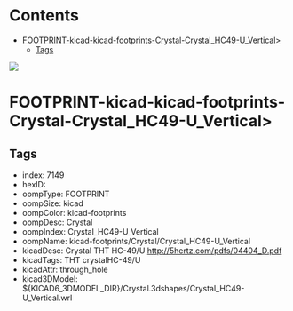 



Contents
========

* [FOOTPRINT-kicad-kicad-footprints-Crystal-Crystal_HC49-U_Vertical>](#footprint-kicad-kicad-footprints-crystal-crystal_hc49-u_vertical)
	* [Tags](#tags)
  
![][im]
# FOOTPRINT-kicad-kicad-footprints-Crystal-Crystal_HC49-U_Vertical>

## Tags

- index: 7149
- hexID: 
- oompType: FOOTPRINT
- oompSize: kicad
- oompColor: kicad-footprints
- oompDesc: Crystal
- oompIndex: Crystal_HC49-U_Vertical
- oompName: kicad-footprints/Crystal/Crystal_HC49-U_Vertical
- kicadDesc: Crystal THT HC-49/U http://5hertz.com/pdfs/04404_D.pdf
- kicadTags: THT crystalHC-49/U
- kicadAttr: through_hole
- kicad3DModel: ${KICAD6_3DMODEL_DIR}/Crystal.3dshapes/Crystal_HC49-U_Vertical.wrl



[im]: image.png
